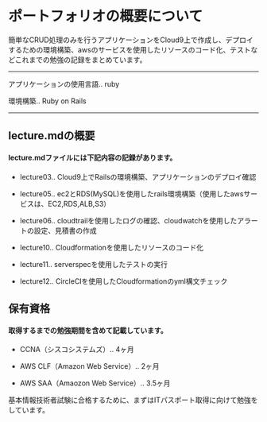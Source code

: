 # ポートフォリオの概要について

簡単なCRUD処理のみを行うアプリケーションをCloud9上で作成し、デプロイするための環境構築、awsのサービスを使用したリソースのコード化、テストなどこれまでの勉強の記録をまとめています。

---

アプリケーションの使用言語.. ruby

環境構築.. Ruby on Rails

---

## lecture.mdの概要

#### lecture.mdファイルには下記内容の記録があります。


- lecture03.. Cloud9上でRailsの環境構築、アプリケーションのデプロイ確認

- lecture05.. ec2とRDS(MySQL)を使用したrails環境構築（使用したawsサービスは、EC2,RDS,ALB,S3）

- lecture06.. cloudtrailを使用したログの確認、cloudwatchを使用したアラートの設定、見積書の作成

- lecture10.. Cloudformationを使用したリソースのコード化

- lecture11.. serverspecを使用したテストの実行

- lecture12.. CircleCIを使用したCloudformationのyml構文チェック

## 保有資格

#### 取得するまでの勉強期間を含めて記載しています。


- CCNA（シスコシステムズ）.. 4ヶ月

- AWS CLF（Amazon Web Service）.. 2ヶ月

- AWS SAA（Amaozon Web Service）.. 3.5ヶ月

基本情報技術者試験に合格するために、まずはITパスポート取得に向けて勉強をしています。

